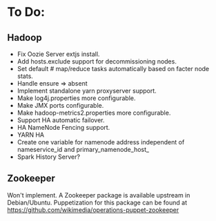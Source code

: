# To Do:

## Hadoop

- Fix Oozie Server extjs install.
- Add hosts.exclude support for decommissioning nodes.
- Set default # map/reduce tasks automatically based on facter node stats.
- Handle ensure => absent
- Implement standalone yarn proxyserver support.
- Make log4j.properties more configurable.
- Make JMX ports configurable.
- Make hadoop-metrics2.properties more configurable.
- Support HA automatic failover.
- HA NameNode Fencing support.
- YARN HA
- Create one variable for namenode address independent of nameservice_id and primary_namenode_host_
- Spark History Server?

## Zookeeper

Won't implement. A Zookeeper package is available upstream in Debian/Ubuntu.
Puppetization for this package can be found at
https://github.com/wikimedia/operations-puppet-zookeeper
